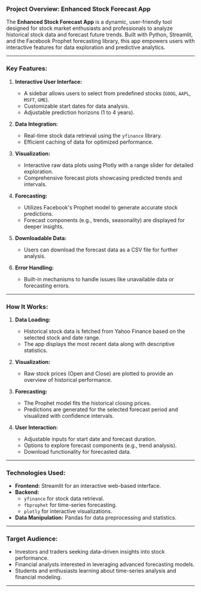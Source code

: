 ### Project Overview: Enhanced Stock Forecast App

The **Enhanced Stock Forecast App** is a dynamic, user-friendly tool designed for stock market enthusiasts and professionals to analyze historical stock data and forecast future trends. Built with Python, Streamlit, and the Facebook Prophet forecasting library, this app empowers users with interactive features for data exploration and predictive analytics.

---

### Key Features:
1. **Interactive User Interface:**
   - A sidebar allows users to select from predefined stocks (`GOOG`, `AAPL`, `MSFT`, `GME`).
   - Customizable start dates for data analysis.
   - Adjustable prediction horizons (1 to 4 years).

2. **Data Integration:**
   - Real-time stock data retrieval using the `yfinance` library.
   - Efficient caching of data for optimized performance.

3. **Visualization:**
   - Interactive raw data plots using Plotly with a range slider for detailed exploration.
   - Comprehensive forecast plots showcasing predicted trends and intervals.

4. **Forecasting:**
   - Utilizes Facebook's Prophet model to generate accurate stock predictions.
   - Forecast components (e.g., trends, seasonality) are displayed for deeper insights.

5. **Downloadable Data:**
   - Users can download the forecast data as a CSV file for further analysis.

6. **Error Handling:**
   - Built-in mechanisms to handle issues like unavailable data or forecasting errors.

---

### How It Works:
1. **Data Loading:**
   - Historical stock data is fetched from Yahoo Finance based on the selected stock and date range.
   - The app displays the most recent data along with descriptive statistics.

2. **Visualization:**
   - Raw stock prices (Open and Close) are plotted to provide an overview of historical performance.

3. **Forecasting:**
   - The Prophet model fits the historical closing prices.
   - Predictions are generated for the selected forecast period and visualized with confidence intervals.

4. **User Interaction:**
   - Adjustable inputs for start date and forecast duration.
   - Options to explore forecast components (e.g., trend analysis).
   - Download functionality for forecasted data.

---

### Technologies Used:
- **Frontend:** Streamlit for an interactive web-based interface.
- **Backend:**
  - `yfinance` for stock data retrieval.
  - `fbprophet` for time-series forecasting.
  - `plotly` for interactive visualizations.
- **Data Manipulation:** Pandas for data preprocessing and statistics.

---

### Target Audience:
- Investors and traders seeking data-driven insights into stock performance.
- Financial analysts interested in leveraging advanced forecasting models.
- Students and enthusiasts learning about time-series analysis and financial modeling.

---
